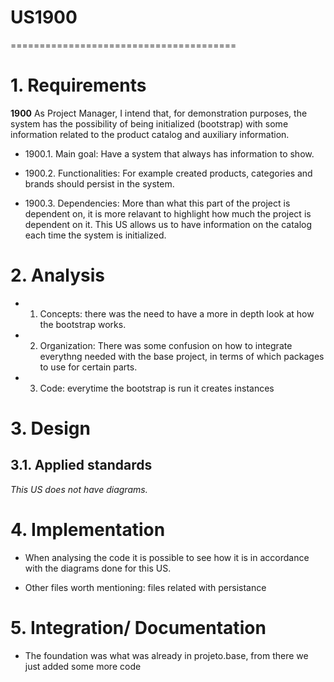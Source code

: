 # US1900
=======================================


# 1. Requirements

**1900** As Project Manager, I intend that, for demonstration purposes, the system has the possibility of being initialized (bootstrap) with some information related to the product catalog and auxiliary information.

- 1900.1. Main goal: Have a system that always has information to show. 

- 1900.2. Functionalities: For example created products, categories and brands should persist in the system.

- 1900.3. Dependencies: More than what this part of the project is dependent on, it is more relavant to highlight how much the project is dependent on it. This US allows us to have information on the catalog each time the system is initialized.

# 2. Analysis
- 1. Concepts: there was the need to have a more in depth look at how the bootstrap works.

- 2. Organization: There was some confusion on how to integrate everythng needed with the base project, in terms of which packages to use for certain parts. 

- 3. Code: everytime the bootstrap is run it creates instances

# 3. Design

## 3.1. Applied standards

*This US does not have diagrams.*

# 4. Implementation

- When analysing the code it is possible to see how it is in accordance with the diagrams done for this US.

- Other files worth mentioning: files related with persistance

# 5. Integration/ Documentation

- The foundation was what was already in projeto.base, from there we just added some more code 
